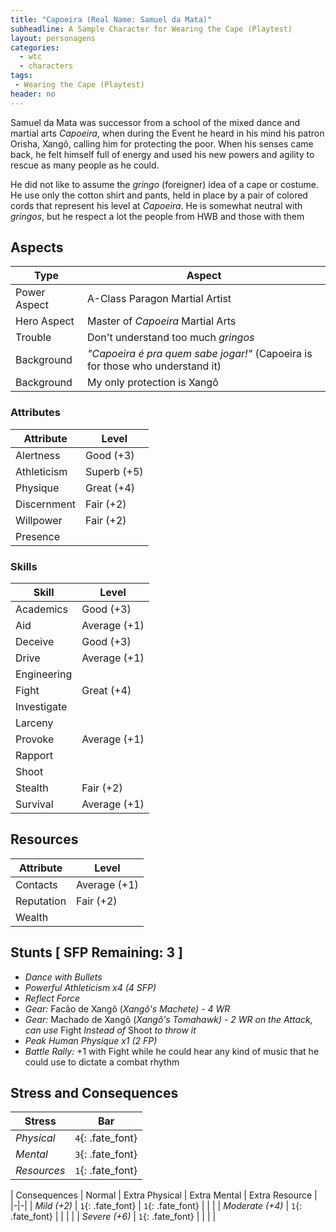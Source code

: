 ```yaml
---
title: "Capoeira (Real Name: Samuel da Mata)"
subheadline: A Sample Character for Wearing the Cape (Playtest)
layout: personagens
categories:
  - wtc
  - characters
tags:
 - Wearing the Cape (Playtest)
header: no
---
```


Samuel da Mata was successor from a school of the mixed dance and martial arts _Capoeira_, when during the Event he heard in his mind his patron Orisha, Xangô, calling him for protecting the poor. When his senses came back, he felt himself full of energy and used his new powers and agility to rescue as many people as he could. 

He did not like to assume the _gringo_ (foreigner) idea of a cape or costume. He use only the cotton shirt and pants, held in place by a pair of colored cords that represent his level at _Capoeira_. He is somewhat neutral with _gringos_, but he respect a lot the people from HWB and those with them

## Aspects

| Type | Aspect |
|-|-|
| Power Aspect | A-Class Paragon Martial Artist |
| Hero Aspect | Master of _Capoeira_ Martial Arts |
| Trouble  | Don't understand too much _gringos_ |
| Background | _"Capoeira é pra quem sabe jogar!"_ (Capoeira is for those who understand it) |
| Background | My only protection is Xangô |

### Attributes

| Attribute | Level |
|-|-|
| Alertness | Good (+3) |
| Athleticism | Superb (+5) |
| Physique | Great (+4) |
| Discernment | Fair (+2) |
| Willpower | Fair (+2) |
| Presence |  |

### Skills

| Skill | Level |
|-|-|
| Academics | Good (+3) | 
| Aid | Average (+1) | 
| Deceive | Good (+3) | 
| Drive | Average (+1)  | 
| Engineering |  | 
| Fight | Great (+4) | 
| Investigate |  | 
| Larceny |  | 
| Provoke | Average (+1) | 
| Rapport |  | 
| Shoot | | 
| Stealth | Fair (+2) | 
| Survival | Average (+1)  | 

## Resources

| Attribute | Level |
|-|-|
| Contacts | Average (+1) |
| Reputation | Fair (+2) |
| Wealth |  |

## Stunts [ SFP Remaining: 3 ]

+ _Dance with Bullets_
+ _Powerful Athleticism x4 (4 SFP)_
+ _Reflect Force_
+ _Gear:_ Facão de Xangô (_Xangô's Machete)  - 4 WR_ 
+ _Gear:_ Machado de Xangô (_Xangô's Tomahawk) - 2 WR on the Attack, can use_ Fight _Instead of_ Shoot _to throw it_
+ _Peak Human Physique x1 (2 FP)_
+ _Battle Rally:_ +1 with Fight while he could hear any kind of music that he could use to dictate a combat rhythm


## Stress and Consequences

| Stress | Bar |
|-|-|
| _Physical_ | `4`{: .fate_font} |
|  _Mental_ | `3`{: .fate_font} |
| _Resources_ | `1`{: .fate_font} |

| Consequences | Normal | Extra Physical | Extra Mental | Extra Resource |
|-|-|
| _Mild (+2)_ |  `1`{: .fate_font} | `1`{: .fate_font} | | |
| _Moderate (+4)_ | `1`{: .fate_font} | | | | 
| _Severe (+6)_ | `1`{: .fate_font} | | | |
